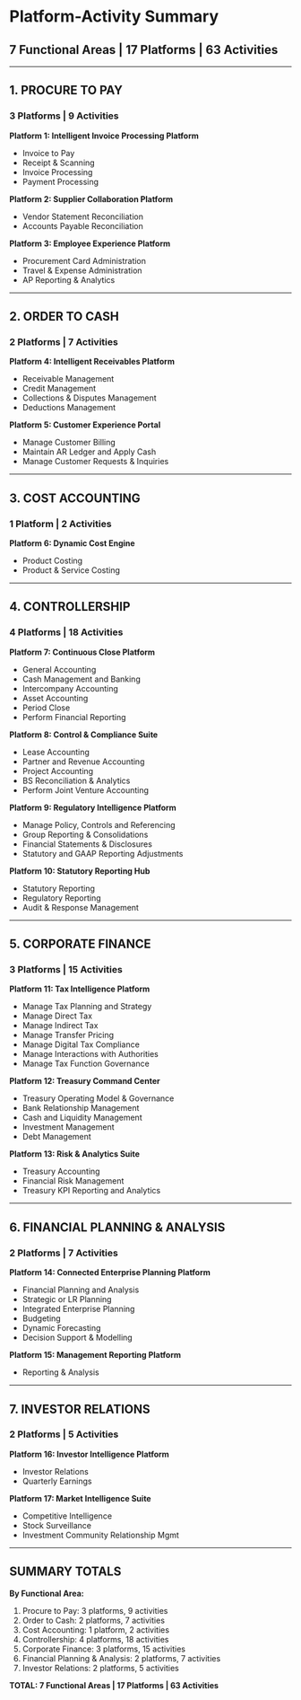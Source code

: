 # Platform-Activity Summary
## 7 Functional Areas | 17 Platforms | 63 Activities

---

## 1. PROCURE TO PAY
### 3 Platforms | 9 Activities

**Platform 1: Intelligent Invoice Processing Platform**
- Invoice to Pay
- Receipt & Scanning
- Invoice Processing
- Payment Processing

**Platform 2: Supplier Collaboration Platform**
- Vendor Statement Reconciliation
- Accounts Payable Reconciliation

**Platform 3: Employee Experience Platform**
- Procurement Card Administration
- Travel & Expense Administration
- AP Reporting & Analytics

---

## 2. ORDER TO CASH
### 2 Platforms | 7 Activities

**Platform 4: Intelligent Receivables Platform**
- Receivable Management
- Credit Management
- Collections & Disputes Management
- Deductions Management

**Platform 5: Customer Experience Portal**
- Manage Customer Billing
- Maintain AR Ledger and Apply Cash
- Manage Customer Requests & Inquiries

---

## 3. COST ACCOUNTING
### 1 Platform | 2 Activities

**Platform 6: Dynamic Cost Engine**
- Product Costing
- Product & Service Costing

---

## 4. CONTROLLERSHIP
### 4 Platforms | 18 Activities

**Platform 7: Continuous Close Platform**
- General Accounting
- Cash Management and Banking
- Intercompany Accounting
- Asset Accounting
- Period Close
- Perform Financial Reporting

**Platform 8: Control & Compliance Suite**
- Lease Accounting
- Partner and Revenue Accounting
- Project Accounting
- BS Reconciliation & Analytics
- Perform Joint Venture Accounting

**Platform 9: Regulatory Intelligence Platform**
- Manage Policy, Controls and Referencing
- Group Reporting & Consolidations
- Financial Statements & Disclosures
- Statutory and GAAP Reporting Adjustments

**Platform 10: Statutory Reporting Hub**
- Statutory Reporting
- Regulatory Reporting
- Audit & Response Management

---

## 5. CORPORATE FINANCE
### 3 Platforms | 15 Activities

**Platform 11: Tax Intelligence Platform**
- Manage Tax Planning and Strategy
- Manage Direct Tax
- Manage Indirect Tax
- Manage Transfer Pricing
- Manage Digital Tax Compliance
- Manage Interactions with Authorities
- Manage Tax Function Governance

**Platform 12: Treasury Command Center**
- Treasury Operating Model & Governance
- Bank Relationship Management
- Cash and Liquidity Management
- Investment Management
- Debt Management

**Platform 13: Risk & Analytics Suite**
- Treasury Accounting
- Financial Risk Management
- Treasury KPI Reporting and Analytics

---

## 6. FINANCIAL PLANNING & ANALYSIS
### 2 Platforms | 7 Activities

**Platform 14: Connected Enterprise Planning Platform**
- Financial Planning and Analysis
- Strategic or LR Planning
- Integrated Enterprise Planning
- Budgeting
- Dynamic Forecasting
- Decision Support & Modelling

**Platform 15: Management Reporting Platform**
- Reporting & Analysis

---

## 7. INVESTOR RELATIONS
### 2 Platforms | 5 Activities

**Platform 16: Investor Intelligence Platform**
- Investor Relations
- Quarterly Earnings

**Platform 17: Market Intelligence Suite**
- Competitive Intelligence
- Stock Surveillance
- Investment Community Relationship Mgmt

---

## SUMMARY TOTALS

**By Functional Area:**
1. Procure to Pay: 3 platforms, 9 activities
2. Order to Cash: 2 platforms, 7 activities
3. Cost Accounting: 1 platform, 2 activities
4. Controllership: 4 platforms, 18 activities
5. Corporate Finance: 3 platforms, 15 activities
6. Financial Planning & Analysis: 2 platforms, 7 activities
7. Investor Relations: 2 platforms, 5 activities

**TOTAL: 7 Functional Areas | 17 Platforms | 63 Activities** 